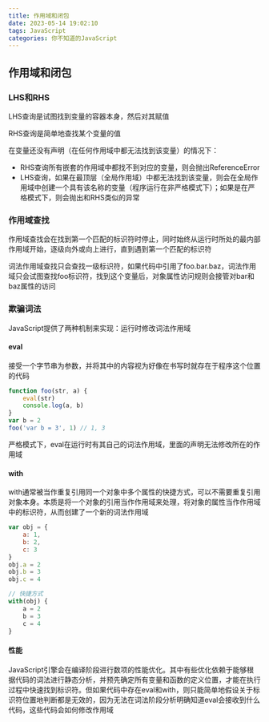 ```yaml
---
title: 作用域和闭包
date: 2023-05-14 19:02:10
tags: JavaScript
categories: 你不知道的JavaScript
---
```


## 作用域和闭包

### LHS和RHS

LHS查询是试图找到变量的容器本身，然后对其赋值

RHS查询是简单地查找某个变量的值

在变量还没有声明（在任何作用域中都无法找到该变量）的情况下：

- RHS查询所有嵌套的作用域中都找不到对应的变量，则会抛出ReferenceError
- LHS查询，如果在最顶层（全局作用域）中都无法找到该变量，则会在全局作用域中创建一个具有该名称的变量（程序运行在非严格模式下）；如果是在严格模式下，则会抛出和RHS类似的异常

### 作用域查找

作用域查找会在找到第一个匹配的标识符时停止，同时始终从运行时所处的最内部作用域开始，逐级向外或向上进行，直到遇到第一个匹配的标识符

词法作用域查找只会查找一级标识符，如果代码中引用了foo.bar.baz，词法作用域只会试图查找foo标识符，找到这个变量后，对象属性访问规则会接管对bar和baz属性的访问

### 欺骗词法

JavaScript提供了两种机制来实现：运行时修改词法作用域

#### eval

接受一个字节串为参数，并将其中的内容视为好像在书写时就存在于程序这个位置的代码

```javascript
function foo(str, a) {
    eval(str)
    console.log(a, b)
}
var b = 2
foo('var b = 3', 1) // 1, 3
```

严格模式下，eval在运行时有其自己的词法作用域，里面的声明无法修改所在的作用域

#### with

with通常被当作重复引用同一个对象中多个属性的快捷方式，可以不需要重复引用对象本身。本质是将一个对象的引用当作作用域来处理，将对象的属性当作作用域中的标识符，从而创建了一个新的词法作用域

```javascript
var obj = {
    a: 1,
    b: 2,
    c: 3
}
obj.a = 2
obj.b = 3
obj.c = 4

// 快捷方式
with(obj) {
    a = 2
    b = 3
    c = 4
}
```

#### 性能

JavaScript引擎会在编译阶段进行数项的性能优化。其中有些优化依赖于能够根据代码的词法进行静态分析，并预先确定所有变量和函数的定义位置，才能在执行过程中快速找到标识符。但如果代码中存在eval和with，则只能简单地假设关于标识符位置地判断都是无效的，因为无法在词法阶段分析明确知道eval会接收到什么代码，这些代码会如何修改作用域
